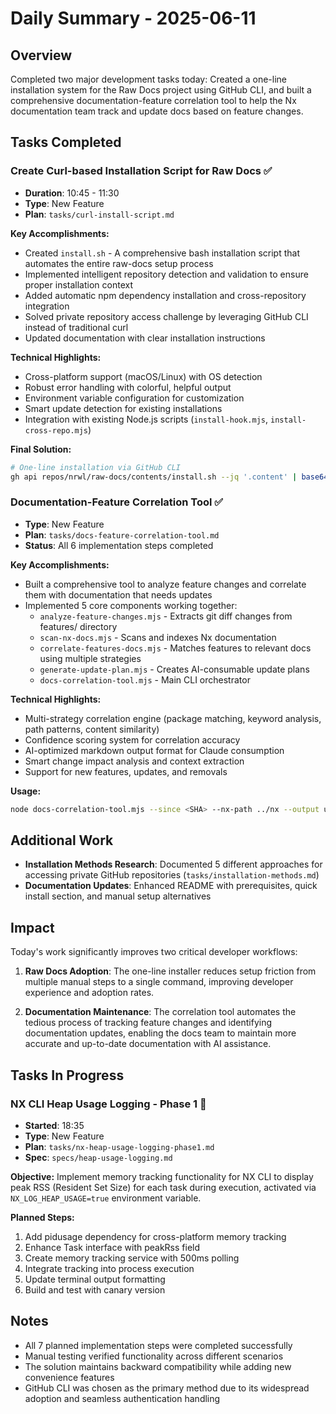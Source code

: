 # Daily Summary - 2025-06-11

## Overview

Completed two major development tasks today: Created a one-line installation system for the Raw Docs project using GitHub CLI, and built a comprehensive documentation-feature correlation tool to help the Nx documentation team track and update docs based on feature changes.

## Tasks Completed

### Create Curl-based Installation Script for Raw Docs ✅
- **Duration**: 10:45 - 11:30
- **Type**: New Feature
- **Plan**: `tasks/curl-install-script.md`

**Key Accomplishments:**
- Created `install.sh` - A comprehensive bash installation script that automates the entire raw-docs setup process
- Implemented intelligent repository detection and validation to ensure proper installation context
- Added automatic npm dependency installation and cross-repository integration
- Solved private repository access challenge by leveraging GitHub CLI instead of traditional curl
- Updated documentation with clear installation instructions

**Technical Highlights:**
- Cross-platform support (macOS/Linux) with OS detection
- Robust error handling with colorful, helpful output
- Environment variable configuration for customization
- Smart update detection for existing installations
- Integration with existing Node.js scripts (`install-hook.mjs`, `install-cross-repo.mjs`)

**Final Solution:**
```bash
# One-line installation via GitHub CLI
gh api repos/nrwl/raw-docs/contents/install.sh --jq '.content' | base64 -d | bash
```

### Documentation-Feature Correlation Tool ✅
- **Type**: New Feature
- **Plan**: `tasks/docs-feature-correlation-tool.md`
- **Status**: All 6 implementation steps completed

**Key Accomplishments:**
- Built a comprehensive tool to analyze feature changes and correlate them with documentation that needs updates
- Implemented 5 core components working together:
  - `analyze-feature-changes.mjs` - Extracts git diff changes from features/ directory
  - `scan-nx-docs.mjs` - Scans and indexes Nx documentation
  - `correlate-features-docs.mjs` - Matches features to relevant docs using multiple strategies
  - `generate-update-plan.mjs` - Creates AI-consumable update plans
  - `docs-correlation-tool.mjs` - Main CLI orchestrator

**Technical Highlights:**
- Multi-strategy correlation engine (package matching, keyword analysis, path patterns, content similarity)
- Confidence scoring system for correlation accuracy
- AI-optimized markdown output format for Claude consumption
- Smart change impact analysis and context extraction
- Support for new features, updates, and removals

**Usage:**
```bash
node docs-correlation-tool.mjs --since <SHA> --nx-path ../nx --output update-plan.md
```

## Additional Work

- **Installation Methods Research**: Documented 5 different approaches for accessing private GitHub repositories (`tasks/installation-methods.md`)
- **Documentation Updates**: Enhanced README with prerequisites, quick install section, and manual setup alternatives

## Impact

Today's work significantly improves two critical developer workflows:

1. **Raw Docs Adoption**: The one-line installer reduces setup friction from multiple manual steps to a single command, improving developer experience and adoption rates.

2. **Documentation Maintenance**: The correlation tool automates the tedious process of tracking feature changes and identifying documentation updates, enabling the docs team to maintain more accurate and up-to-date documentation with AI assistance.

## Tasks In Progress

### NX CLI Heap Usage Logging - Phase 1 🚧
- **Started**: 18:35
- **Type**: New Feature
- **Plan**: `tasks/nx-heap-usage-logging-phase1.md`
- **Spec**: `specs/heap-usage-logging.md`

**Objective:**
Implement memory tracking functionality for NX CLI to display peak RSS (Resident Set Size) for each task during execution, activated via `NX_LOG_HEAP_USAGE=true` environment variable.

**Planned Steps:**
1. Add pidusage dependency for cross-platform memory tracking
2. Enhance Task interface with peakRss field
3. Create memory tracking service with 500ms polling
4. Integrate tracking into process execution
5. Update terminal output formatting
6. Build and test with canary version

## Notes

- All 7 planned implementation steps were completed successfully
- Manual testing verified functionality across different scenarios
- The solution maintains backward compatibility while adding new convenience features
- GitHub CLI was chosen as the primary method due to its widespread adoption and seamless authentication handling